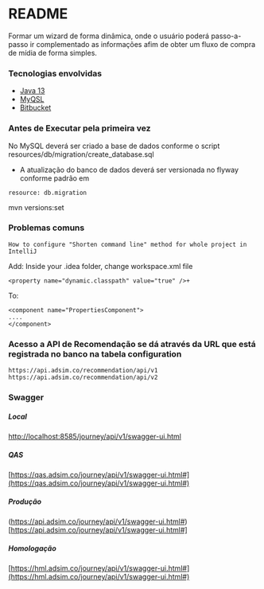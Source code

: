 # README #

Formar um wizard de forma dinâmica, onde o usuário poderá passo-a-passo ir complementado as 
informações afim de obter um fluxo de compra de mídia de forma simples.


### Tecnologias envolvidas ###

* [Java 13](https://www.oracle.com/java/technologies/javase-jdk13-downloads.html)
* [MyQSL](https://www.mysql.com/)
* [Bitbucket](https://bitbucket.org/adsimco/jorney/src/master/)

### Antes de Executar pela primeira vez

No MySQL deverá ser criado a base de dados conforme o script resources/db/migration/create_database.sql

* A atualização do banco de dados deverá ser versionada no flyway conforme padrão em 
``` 
resource: db.migration
```
mvn versions:set

### Problemas comuns

```
How to configure "Shorten command line" method for whole project in IntelliJ
```

Add: Inside your .idea folder, change workspace.xml file
```
<property name="dynamic.classpath" value="true" />+
```

To:
```
<component name="PropertiesComponent">
....
</component>
```

### Acesso a API de Recomendação se dá através da URL que está registrada no banco na tabela configuration

```
https://api.adsim.co/recommendation/api/v1
https://api.adsim.co/recommendation/api/v2
```

### Swagger

##### Local
[http://localhost:8585/journey/api/v1/swagger-ui.html](http://localhost:8585/journey/api/v1/swagger-ui.html)

##### QAS
[https://qas.adsim.co/journey/api/v1/swagger-ui.html#](https://qas.adsim.co/journey/api/v1/swagger-ui.html#)


##### Produção
(https://api.adsim.co/journey/api/v1/swagger-ui.html#)[https://api.adsim.co/journey/api/v1/swagger-ui.html#]


##### Homologação
[https://hml.adsim.co/journey/api/v1/swagger-ui.html#](https://hml.adsim.co/journey/api/v1/swagger-ui.html#)